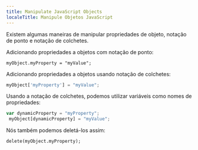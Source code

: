 ```yaml
---
title: Manipulate JavaScript Objects
localeTitle: Manipule Objetos JavaScript
---
```

Existem algumas maneiras de manipular propriedades de objeto, notação de ponto e notação de colchetes.

Adicionando propriedades a objetos com notação de ponto:
```
myObject.myProperty = "myValue"; 
```

Adicionando propriedades a objetos usando notação de colchetes:

```javascript
myObject['myProperty'] = "myValue"; 
```

Usando a notação de colchetes, podemos utilizar variáveis ​​como nomes de propriedades:

```javascript
var dynamicProperty = "myProperty"; 
 myObject[dynamicProperty] = "myValue"; 
```

Nós também podemos deletá-los assim:
```
delete(myObject.myProperty); 

```